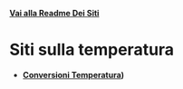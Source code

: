 **[Vai alla Readme Dei Siti](../Readme.md)**

# Siti sulla temperatura

- **[Conversioni Temperatura](Conversioni_Temp))**
